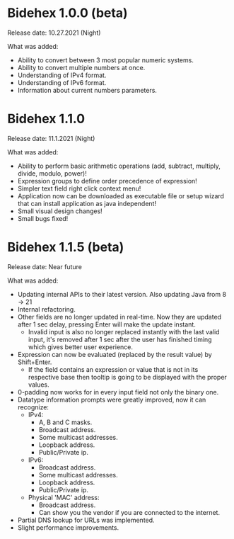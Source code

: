 # Bidehex 1.0.0 (beta)

Release date: 10.27.2021 (Night)

What was added:
* Ability to convert between 3 most popular numeric systems.
* Ability to convert multiple numbers at once.
* Understanding of IPv4 format.
* Understanding of IPv6 format.
* Information about current numbers parameters.
#

# Bidehex 1.1.0

Release date: 11.1.2021 (Night)

What was added:
* Ability to perform basic arithmetic operations (add, subtract, multiply, divide, modulo, power)!
* Expression groups to define order precedence of expression!
* Simpler text field right click context menu!
* Application now can be downloaded as executable file or setup wizard that can install application as java independent!
* Small visual design changes!
* Small bugs fixed!
#

# Bidehex 1.1.5 (beta)

Release date: Near future

What was added:
* Updating internal APIs to their latest version. Also updating Java from 8 -> 21
* Internal refactoring.
* Other fields are no longer updated in real-time. Now they are updated after 1 sec delay, pressing Enter will make the update instant.
  * Invalid input is also no longer replaced instantly with the last valid input, it's removed after 1 sec after the user has finished timing which gives better user experience.
* Expression can now be evaluated (replaced by the result value) by Shift+Enter.
  * If the field contains an expression or value that is not in its respective base then tooltip is going to be displayed with the proper values.
* 0-padding now works for in every input field not only the binary one.
* Datatype information prompts were greatly improved, now it can recognize:
  * IPv4:
    * A, B and C masks.
    * Broadcast address.
    * Some multicast addresses.
    * Loopback address.
    * Public/Private ip.
  * IPv6:
    * Broadcast address.
    * Some multicast addresses.
    * Loopback address.
    * Public/Private ip.
  * Physical 'MAC' address:
    * Broadcast address.
    * Can show you the vendor if you are connected to the internet.
* Partial DNS lookup for URLs was implemented.
* Slight performance improvements.
#
